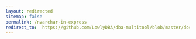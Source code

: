 ```yaml
---
layout: redirected
sitemap: false
permalink: /nvarchar-in-express
redirect_to:  https://github.com/LowlyDBA/dba-multitool/blob/master/docs/sp_sizeoptimiser.md#nvarchar-in-express
---
```

